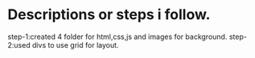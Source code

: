 # Descriptions or steps i follow.
step-1:created 4 folder for html,css,js and images for background.
step-2:used  divs to use grid for layout.


